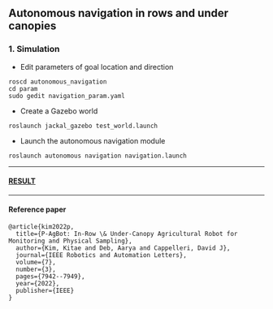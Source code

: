 ## Autonomous navigation in rows and under canopies

### 1. Simulation
  * Edit parameters of goal location and direction 
   ```
   roscd autonomous_navigation
   cd param
   sudo gedit navigation_param.yaml
   ```
  
  * Create a Gazebo world
   ```
   roslaunch jackal_gazebo test_world.launch
   ```
  
  * Launch the autonomous navigation module
   ```
   roslaunch autonomous navigation navigation.launch
   ```

-------------------
#### [RESULT](https://purdue0-my.sharepoint.com/:v:/g/personal/kim3686_purdue_edu/EW4aNzL6hJJCmrjP6RbLttQB6etdVL1M4PaMnTn8YVl3RQ?e=lnwIPF)

-------------------
#### Reference paper
```
@article{kim2022p,
  title={P-AgBot: In-Row \& Under-Canopy Agricultural Robot for Monitoring and Physical Sampling},
  author={Kim, Kitae and Deb, Aarya and Cappelleri, David J},
  journal={IEEE Robotics and Automation Letters},
  volume={7},
  number={3},
  pages={7942--7949},
  year={2022},
  publisher={IEEE}
}
```
